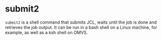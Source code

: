 # submit2

`submit2` is a shell command that submits JCL, waits until the job is done and retrieves the job output. 
It can be run in a bash shell on a Linux machine, for example, as well as a ksh shell on OMVS.
